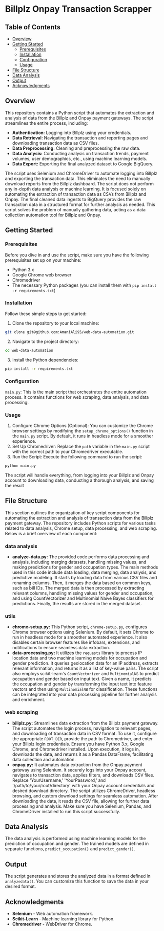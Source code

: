 # Billplz Onpay Transaction Scrapper
## Table of Contents
- [Overview](#overview)
- [Getting Started](#getting-started)
  - [Prerequisites](#prerequisites)
  - [Installation](#installation)
  - [Configuration](#configuration)
  - [Usage](#usage)
- [File Structure](#file-structure)
- [Data Analysis](#data-analysis)
- [Output](#output)
- [Acknowledgments](#acknowledgments)
  
## Overview
This repository contains a Python script that automates the extraction and analysis of data from the Billplz and Onpay payment gateways. The script streamlines the entire process, including:

- **Authentication:** Logging into Billplz using your credentials.
- **Data Retrieval:** Navigating the transaction and reporting pages and downloading transaction data as CSV files.
- **Data Preprocessing:** Cleaning and preprocessing the raw data.
- **Data Analysis:** Conducting analysis on transaction trends, payment volumes, user demographics, etc., using machine learning models.
- **Data Export:** Exporting the final analyzed dataset to Google BigQuery.
  
The script uses Selenium and ChromeDriver to automate logging into Billplz and exporting the transaction data. This eliminates the need to manually download reports from the Billplz dashboard. The script does not perform any in-depth data analysis or machine learning. It is focused solely on automating the extraction of transaction data as CSVs from Billplz and Onpay.
The final cleaned data ingests to BigQuery provides the raw transaction data in a structured format for further analysis as needed. This script solves the problem of manually gathering data, acting as a data collection automation tool for Billplz and Onpay.

## Getting Started

### Prerequisites
Before you dive in and use the script, make sure you have the following prerequisites set up on your machine:
- Python 3.x
- Google Chrome web browser
- Chromedriver
- The necessary Python packages (you can install them with `pip install -r requirements.txt`)

### Installation
Follow these simple steps to get started:
1. Clone the repository to your local machine:
```bash
git clone git@github.com:AmaniAli95/web-data-automation.git
```
2. Navigate to the project directory:
```bash
cd web-data-automation
```
3. Install the Python dependencies:
```bash
pip install -r requirements.txt
```
### Configuration
`main.py`: This is the main script that orchestrates the entire automation process. It contains functions for web scraping, data analysis, and data processing.

### Usage
1. Configure Chrome Options (Optional):
You can customize the Chrome browser settings by modifying the `setup_chrome_options()` function in the `main.py` script. By default, it runs in headless mode for a smoother experience.
2. Set Up Chromedriver:
Replace the `path` variable in the `main.py` script with the correct path to your Chromedriver executable.
3. Run the Script:
Execute the following command to run the script:
```bash
python main.py
```
The script will handle everything, from logging into your Billplz and Onpay account to downloading data, conducting a thorough analysis, and saving the result

## File Structure
This section outlines the organization of key script components for automating the extraction and analysis of transaction data from the Billplz payment gateway. The repository includes Python scripts for various tasks related to data analysis, Chrome setup, data processing, and web scraping. Below is a brief overview of each component:
### data analysis
- **analyze-data.py:** The provided code performs data processing and analysis, including merging datasets, handling missing values, and making predictions for gender and occupation types. The main methods used in this code include data loading, data merging, data analysis, and predictive modeling. It starts by loading data from various CSV files and renaming columns. Then, it merges the data based on common keys, such as bill IDs. The merged data is then processed by extracting relevant columns, handling missing values for gender and occupation, and using CountVectorizer and Multinomial Naive Bayes classifiers for predictions. Finally, the results are stored in the merged dataset.

### utils
- **chrome-setup.py:** This Python script, `chrome-setup.py`, configures Chrome browser options using Selenium. By default, it sets Chrome to run in headless mode for a smoother automated experience. It also disables certain browser features like infobars, extensions, and notifications to ensure seamless data extraction.
- **data-processing.py:** It utilizes the `requests` library to process IP location data and two machine learning models for occupation and gender prediction. It queries geolocation data for an IP address, extracts relevant information, and returns it as a list of key-value pairs. The script also employs scikit-learn's `CountVectorizer` and `MultinomialNB` to predict occupation and gender based on input text. Given a name, it predicts the occupation and gender by transforming the input text into feature vectors and then using `MultinomialNB` for classification. These functions can be integrated into your data processing pipeline for further analysis and enrichment.

### web scraping
- **billplz.py:** Streamlines data extraction from the Billplz payment gateway. The script automates the login process, navigation to relevant pages, and downloading of transaction data in CSV format. To use it, configure the appropriate `ROOT_DIR`, provide the path to Chromedriver, and enter your Billplz login credentials. Ensure you have Python 3.x, Google Chrome, and Chromedriver installed. Upon execution, it logs in, downloads the data, and returns it as a Pandas DataFrame, facilitating data collection and automation.
- **onpay.py:** It automates data extraction from the Onpay payment gateway using Selenium. It securely logs into your Onpay account, navigates to transaction data, applies filters, and downloads CSV files. Replace 'YourUsername,' 'YourPassword,' and '/path/to/your/root/directory' with your Onpay account credentials and desired download directory. The script utilizes ChromeDriver, headless browsing, and custom download settings for seamless automation. After downloading the data, it reads the CSV file, allowing for further data processing and analysis. Make sure you have Selenium, Pandas, and ChromeDriver installed to run this script successfully.

## Data Analysis
The data analysis is performed using machine learning models for the prediction of occupation and gender. The trained models are defined in separate functions, `predict_occupation()` and `predict_gender()`.

## Output
The script generates and stores the analyzed data in a format defined in `analyzedata()`. You can customize this function to save the data in your desired format.

## Acknowledgments
- **Selenium** - Web automation framework.
- **Scikit-Learn** - Machine learning library for Python.
- **Chromedriver** - WebDriver for Chrome.
